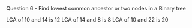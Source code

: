 Question 6 - Find lowest common ancestor or two nodes in a Binary tree
 
LCA of 10 and 14 is 12
LCA of 14 and 8 is 8
LCA of 10 and 22 is 20

